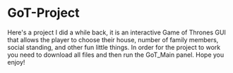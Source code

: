 # GoT-Project
Here's a project I did a while back, it is an interactive Game of Thrones GUI that allows the player to choose their house, number of family members, social standing, and other fun little things. In order for the project to work you need to download all files and then run the GoT_Main panel. Hope you enjoy!
